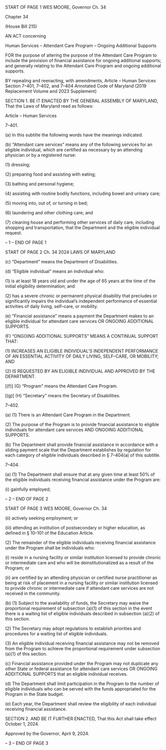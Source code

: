 START OF PAGE 1
WES MOORE, Governor Ch. 34

Chapter 34

(House Bill 215)

AN ACT concerning

Human Services – Attendant Care Program – Ongoing Additional Supports

FOR the purpose of altering the purpose of the Attendant Care Program to include the
provision of financial assistance for ongoing additional supports; and generally
relating to the Attendant Care Program and ongoing additional supports.

BY repealing and reenacting, with amendments,
Article – Human Services
Section 7–401, 7–402, and 7–404
Annotated Code of Maryland
(2019 Replacement Volume and 2023 Supplement)

SECTION 1. BE IT ENACTED BY THE GENERAL ASSEMBLY OF MARYLAND,
That the Laws of Maryland read as follows:

Article – Human Services

7–401.

(a) In this subtitle the following words have the meanings indicated.

(b) “Attendant care services” means any of the following services for an eligible
individual, which are certified as necessary by an attending physician or by a registered
nurse:

(1) dressing;

(2) preparing food and assisting with eating;

(3) bathing and personal hygiene;

(4) assisting with routine bodily functions, including bowel and urinary
care;

(5) moving into, out of, or turning in bed;

(6) laundering and other clothing care; and

(7) cleaning house and performing other services of daily care, including
shopping and transportation, that the Department and the eligible individual request.

– 1 –
END OF PAGE 1

START OF PAGE 2
Ch. 34 2024 LAWS OF MARYLAND

(c) “Department” means the Department of Disabilities.

(d) “Eligible individual” means an individual who:

(1) is at least 18 years old and under the age of 65 years at the time of the
initial eligibility determination; and

(2) has a severe chronic or permanent physical disability that precludes or
significantly impairs the individual’s independent performance of essential activities of
daily living, self–care, or mobility.

(e) “Financial assistance” means a payment the Department makes to an eligible
individual for attendant care services OR ONGOING ADDITIONAL SUPPORTS.

(F) “ONGOING ADDITIONAL SUPPORTS” MEANS A CONTINUAL SUPPORT
THAT:

(1) INCREASES AN ELIGIBLE INDIVIDUAL’S INDEPENDENT
PERFORMANCE OF AN ESSENTIAL ACTIVITY OF DAILY LIVING, SELF–CARE, OR
MOBILITY; AND

(2) IS REQUESTED BY AN ELIGIBLE INDIVIDUAL AND APPROVED BY
THE DEPARTMENT.

[(f)] (G) “Program” means the Attendant Care Program.

[(g)] (H) “Secretary” means the Secretary of Disabilities.

7–402.

(a) (1) There is an Attendant Care Program in the Department.

(2) The purpose of the Program is to provide financial assistance to eligible
individuals for attendant care services AND ONGOING ADDITIONAL SUPPORTS.

(b) The Department shall provide financial assistance in accordance with a
sliding payment scale that the Department establishes by regulation for each category of
eligible individuals described in § 7–404(a) of this subtitle.

7–404.

(a) (1) The Department shall ensure that at any given time at least 50% of the
eligible individuals receiving financial assistance under the Program are:

(i) gainfully employed;

– 2 –
END OF PAGE 2

START OF PAGE 3
WES MOORE, Governor Ch. 34

(ii) actively seeking employment; or

(iii) attending an institution of postsecondary or higher education, as
defined in § 10–101 of the Education Article.

(2) The remainder of the eligible individuals receiving financial assistance
under the Program shall be individuals who:

(i) reside in a nursing facility or similar institution licensed to
provide chronic or intermediate care and who will be deinstitutionalized as a result of the
Program; or

(ii) are certified by an attending physician or certified nurse
practitioner as being at risk of placement in a nursing facility or similar institution licensed
to provide chronic or intermediate care if attendant care services are not received in the
community.

(b) (1) Subject to the availability of funds, the Secretary may waive the
proportional requirement of subsection (a)(1) of this section in the event there is a waiting
list of eligible individuals described in subsection (a)(2) of this section.

(2) The Secretary may adopt regulations to establish priorities and
procedures for a waiting list of eligible individuals.

(3) An eligible individual receiving financial assistance may not be
removed from the Program to achieve the proportional requirement under subsection (a)(1)
of this section.

(c) Financial assistance provided under the Program may not duplicate any other
State or federal assistance for attendant care services OR ONGOING ADDITIONAL
SUPPORTS that an eligible individual receives.

(d) The Department shall limit participation in the Program to the number of
eligible individuals who can be served with the funds appropriated for the Program in the
State budget.

(e) Each year, the Department shall review the eligibility of each individual
receiving financial assistance.

SECTION 2. AND BE IT FURTHER ENACTED, That this Act shall take effect
October 1, 2024.

Approved by the Governor, April 9, 2024.

– 3 –
END OF PAGE 3